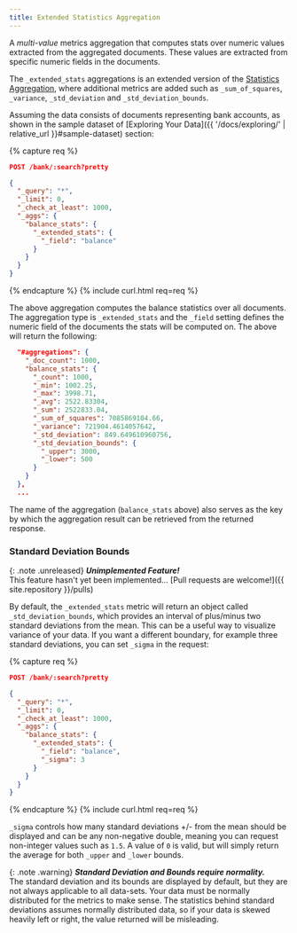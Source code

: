 ```yaml
---
title: Extended Statistics Aggregation
---
```


A _multi-value_ metrics aggregation that computes stats over numeric values
extracted from the aggregated documents. These values are extracted from
specific numeric fields in the documents.

The `_extended_stats` aggregations is an extended version of the
[Statistics Aggregation](stats), where additional metrics are added such as
`_sum_of_squares`, `_variance`, `_std_deviation` and `_std_deviation_bounds`.

Assuming the data consists of documents representing bank accounts, as shown in
the sample dataset of [Exploring Your Data]({{ '/docs/exploring/' | relative_url }}#sample-dataset)
section:

{% capture req %}

```json
POST /bank/:search?pretty

{
  "_query": "*",
  "_limit": 0,
  "_check_at_least": 1000,
  "_aggs": {
    "balance_stats": {
      "_extended_stats": {
        "_field": "balance"
      }
    }
  }
}
```
{% endcapture %}
{% include curl.html req=req %}

The above aggregation computes the balance statistics over all documents. The
aggregation type is `_extended_stats` and the `_field` setting defines the
numeric field of the documents the stats will be computed on. The above will
return the following:


```json
  "#aggregations": {
    "_doc_count": 1000,
    "balance_stats": {
      "_count": 1000,
      "_min": 1002.25,
      "_max": 3998.71,
      "_avg": 2522.83304,
      "_sum": 2522833.04,
      "_sum_of_squares": 7085869104.66,
      "_variance": 721904.4614057642,
      "_std_deviation": 849.649610960756,
      "_std_deviation_bounds": {
      	"_upper": 3000,
      	"_lower": 500
      }
    }
  },
  ...
```

The name of the aggregation (`balance_stats` above) also serves as the key by
which the aggregation result can be retrieved from the returned response.

### Standard Deviation Bounds

{: .note .unreleased}
**_Unimplemented Feature!_**<br>
This feature hasn't yet been implemented...
[Pull requests are welcome!]({{ site.repository }}/pulls)

By default, the `_extended_stats` metric will return an object called
`_std_deviation_bounds`, which provides an interval of plus/minus two standard
deviations from the mean. This can be a useful way to visualize variance of your
data. If you want a different boundary, for example three standard deviations,
you can set `_sigma` in the request:

{% capture req %}

```json
POST /bank/:search?pretty

{
  "_query": "*",
  "_limit": 0,
  "_check_at_least": 1000,
  "_aggs": {
    "balance_stats": {
      "_extended_stats": {
        "_field": "balance",
        "_sigma": 3
      }
    }
  }
}
```
{% endcapture %}
{% include curl.html req=req %}

`_sigma` controls how many standard deviations +/- from the mean should be
displayed and can be any non-negative double, meaning you can request
non-integer values such as `1.5`.  A value of `0` is valid, but will simply
return the average for both `_upper` and `_lower` bounds.

{: .note .warning}
**_Standard Deviation and Bounds require normality._**<br>
The standard deviation and its bounds are displayed by default, but they are not
always applicable to all data-sets. Your data must be normally distributed for
the metrics to make sense. The statistics behind standard deviations assumes
normally distributed data, so if your data is skewed heavily left or right, the
value returned will be misleading.
